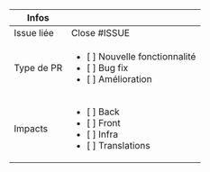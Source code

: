 Infos           |            |
|------------------|-------------|
| Issue liée  | Close #ISSUE |
| Type de PR | <ul><li>[ ] Nouvelle fonctionnalité</li><li>[ ] Bug fix</li><li>[ ] Amélioration</li></ul> |
| Impacts | <ul><li>[ ] Back</li><li>[ ] Front</li><li>[ ] Infra</li><li>[ ] Translations</li></ul> |
